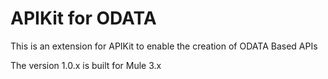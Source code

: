 # APIKit for ODATA

This is an extension for APIKit to enable the creation of ODATA Based APIs

The version 1.0.x is built for Mule 3.x

